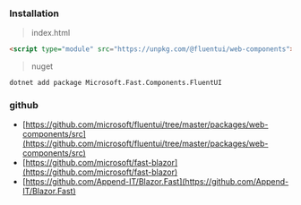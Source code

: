 ### Installation
> index.html
```html
<script type="module" src="https://unpkg.com/@fluentui/web-components"></script>
```
> nuget
```shell
dotnet add package Microsoft.Fast.Components.FluentUI
```
### github
- [https://github.com/microsoft/fluentui/tree/master/packages/web-components/src](https://github.com/microsoft/fluentui/tree/master/packages/web-components/src)
- [https://github.com/microsoft/fast-blazor](https://github.com/microsoft/fast-blazor)
- [https://github.com/Append-IT/Blazor.Fast](https://github.com/Append-IT/Blazor.Fast)
